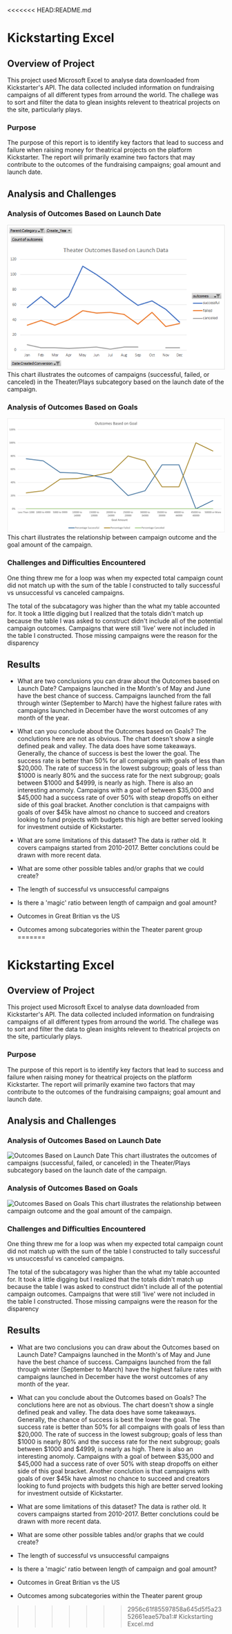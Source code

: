 <<<<<<< HEAD:README.md
# Kickstarting Excel

## Overview of Project
This project used Microsoft Excel to analyse data downloaded from Kickstarter's API. The data collected included information on fundraising campaigns of all different types from arround the world. The challege was to sort and filter the data to glean insights relevent to theatrical projects on the site, particularly plays.

### Purpose
The purpose of this report is to identify key factors that lead to success and failure when raising money for theatrical projects on the platform Kickstarter. The report will primarily examine two factors that may contribute to the outcomes of the fundraising campaigns; goal amount and launch date.

## Analysis and Challenges

### Analysis of Outcomes Based on Launch Date
![Outcomes Based on Launch Date](/Resources/Outcomes_Based_on_Lanuch_Date_Chart.png)
This chart illustrates the outcomes of campaigns (successful, failed, or canceled) in the Theater/Plays subcategory based on the launch date of the campaign.

### Analysis of Outcomes Based on Goals
![Outcomes Based on Goals](/Resources/Outcomes_vs_Goals.png)
This chart illustrates the relationship between campaign outcome and the goal amount of the campaign.

### Challenges and Difficulties Encountered
One thing threw me for a loop was when my expected total campaign count did not match up with the sum of the table I constructed to tally successful vs unsuccessful vs canceled campaigns.

The total of the subcatagory was higher than the what my table accounted for. It took a little digging but I realized that the totals didn't match up because the table I was asked to construct didn't include all of the potential campaign outcomes. Campaigns that were still 'live' were not included in the table I constructed. Those missing campaigns were the reason for the disparency

## Results

- What are two conclusions you can draw about the Outcomes based on Launch Date?
Campaigns launched in the Month's of May and June have the best chance of success. Campaigns launched from the fall through winter (September to March) have the highest failure rates with campaigns launched in December have the worst outcomes of any month of the year.

- What can you conclude about the Outcomes based on Goals?
The conclutions here are not as obvious. The chart doesn't show a single defined peak and valley. The data does have some takeaways.
Generally, the chance of success is best the lower the goal. The success rate is better than 50% for all compaigns with goals of less than $20,000. The rate of success in the lowest subgroup; goals of less than $1000 is nearly 80% and the success rate for the next subgroup; goals between $1000 and $4999, is nearly as high. 
There is also an interesting anomoly. Campaigns with a goal of between $35,000 and $45,000 had a success rate of over 50% with steap dropoffs on either side of this goal bracket.
Another conclution is that campaigns with goals of over $45k have almost no chance to succeed and creators looking to fund projects with budgets this high are better served looking for investment outside of Kickstarter.



- What are some limitations of this dataset?
The data is rather old. It covers campaigns started from 2010-2017. Better conclutions could be drawn with more recent data.



- What are some other possible tables and/or graphs that we could create?
 - The length of successful vs unsuccessful campaigns
 - Is there a 'magic' ratio between length of campaign and goal amount?
 - Outcomes in Great Britian vs the US
 - Outcomes among subcategories within the Theater parent group
=======
# Kickstarting Excel

## Overview of Project
This project used Microsoft Excel to analyse data downloaded from Kickstarter's API. The data collected included information on fundraising campaigns of all different types from arround the world. The challege was to sort and filter the data to glean insights relevent to theatrical projects on the site, particularly plays.

### Purpose
The purpose of this report is to identify key factors that lead to success and failure when raising money for theatrical projects on the platform Kickstarter. The report will primarily examine two factors that may contribute to the outcomes of the fundraising campaigns; goal amount and launch date.

## Analysis and Challenges

### Analysis of Outcomes Based on Launch Date
![Outcomes Based on Launch Date](/Outcomes_Based_on_Lanuch_Date_Chart.png)
This chart illustrates the outcomes of campaigns (successful, failed, or canceled) in the Theater/Plays subcategory based on the launch date of the campaign.

### Analysis of Outcomes Based on Goals
![Outcomes Based on Goals](/Outcomes_vs_Goals.png)
This chart illustrates the relationship between campaign outcome and the goal amount of the campaign.

### Challenges and Difficulties Encountered
One thing threw me for a loop was when my expected total campaign count did not match up with the sum of the table I constructed to tally successful vs unsuccessful vs canceled campaigns.

The total of the subcatagory was higher than the what my table accounted for. It took a little digging but I realized that the totals didn't match up because the table I was asked to construct didn't include all of the potential campaign outcomes. Campaigns that were still 'live' were not included in the table I constructed. Those missing campaigns were the reason for the disparency

## Results

- What are two conclusions you can draw about the Outcomes based on Launch Date?
Campaigns launched in the Month's of May and June have the best chance of success. Campaigns launched from the fall through winter (September to March) have the highest failure rates with campaigns launched in December have the worst outcomes of any month of the year.

- What can you conclude about the Outcomes based on Goals?
The conclutions here are not as obvious. The chart doesn't show a single defined peak and valley. The data does have some takeaways.
Generally, the chance of success is best the lower the goal. The success rate is better than 50% for all compaigns with goals of less than $20,000. The rate of success in the lowest subgroup; goals of less than $1000 is nearly 80% and the success rate for the next subgroup; goals between $1000 and $4999, is nearly as high. 
There is also an interesting anomoly. Campaigns with a goal of between $35,000 and $45,000 had a success rate of over 50% with steap dropoffs on either side of this goal bracket.
Another conclution is that campaigns with goals of over $45k have almost no chance to succeed and creators looking to fund projects with budgets this high are better served looking for investment outside of Kickstarter.



- What are some limitations of this dataset?
The data is rather old. It covers campaigns started from 2010-2017. Better conclutions could be drawn with more recent data.



- What are some other possible tables and/or graphs that we could create?
 - The length of successful vs unsuccessful campaigns
 - Is there a 'magic' ratio between length of campaign and goal amount?
 - Outcomes in Great Britian vs the US
 - Outcomes among subcategories within the Theater parent group
>>>>>>> 2956c61f85597858a645d5f5a2352661eae57ba1:# Kickstarting Excel.md
